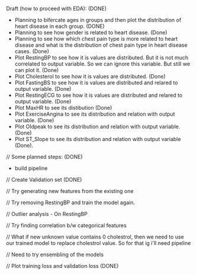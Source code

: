 Draft (how to proceed with EDA): (DONE)

- Planning to bifercate ages in groups and then plot the distribution of heart disease in each group. (DONE)
- Planning to see how gender is related to heart disease. (Done)
- Planning to see how which chest pain type is more related to heart disease and what is the distribution of chest pain type in heart disease cases. (Done)
- Plot RestingBP to see how it is values are distributed. But it is not much correlated to output variable. So we can ignore this variable. But still we can plot it. (Done)
- Plot Cholesterol to see how it is values are distributed. (Done)
- Plot FastingBS to see how it is values are distributed and relared to output variable. (Done)
- Plot RestingECG to see how it is values are distributed and relared to output variable. (Done)
- Plot MaxHR to see its distibution (Done)
- Plot ExerciseAngina to see its distribution and relation with output variable. (Done)
- Plot Oldpeak to see its distribution and relation with output variable. (Done)
- Plot ST_Slope to see its distribution and relation with output variable (Done).


// Some planned steps: (DONE)
- build pipeline

// Create Validation set (DONE)
  
// Try generating new features from the existing one

// Try removing RestingBP and train the model again.

// Outlier analysis
    - On RestingBP
  
// Try finding correlation b/w categorical features

// What if new unknown value contains 0 cholestrol, then we need to use our trained model to replace cholestrol value. So for that ig i'll need pipeline

// Need to try ensembling of the models

// Plot training loss and validation loss (DONE)